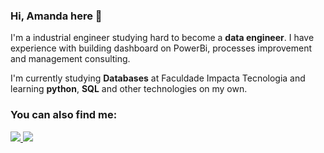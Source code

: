 ### Hi, Amanda here 👋
I'm a industrial engineer studying hard to become a **data engineer**. I have experience with building dashboard on PowerBi, processes improvement and management consulting. 

I'm currently studying **Databases** at Faculdade Impacta Tecnologia and learning **python**, **SQL** and other technologies on my own. 


### You can also find me:
<a href="https://www.linkedin.com/in/amanda-sobrado-b09012130/"><img src="https://img.shields.io/badge/linkedin-%230077B5.svg?style=for-the-badge&logo=linkedin&logoColor=white">
</a>
<a href="amanda1sobrado@gmail.com"><img src="https://img.shields.io/badge/Gmail-D14836?style=for-the-badge&logo=gmail&logoColor=white">
</a>

